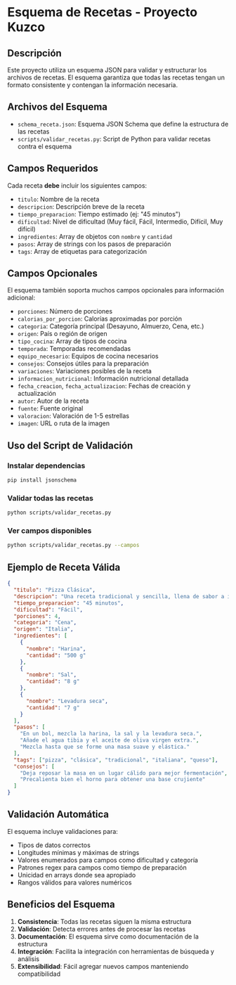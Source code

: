 # Esquema de Recetas - Proyecto Kuzco

## Descripción

Este proyecto utiliza un esquema JSON para validar y estructurar los archivos de recetas. El esquema garantiza que todas las recetas tengan un formato consistente y contengan la información necesaria.

## Archivos del Esquema

- `schema_receta.json`: Esquema JSON Schema que define la estructura de las recetas
- `scripts/validar_recetas.py`: Script de Python para validar recetas contra el esquema

## Campos Requeridos

Cada receta **debe** incluir los siguientes campos:

- `titulo`: Nombre de la receta
- `descripcion`: Descripción breve de la receta
- `tiempo_preparacion`: Tiempo estimado (ej: "45 minutos")
- `dificultad`: Nivel de dificultad (Muy fácil, Fácil, Intermedio, Difícil, Muy difícil)
- `ingredientes`: Array de objetos con `nombre` y `cantidad`
- `pasos`: Array de strings con los pasos de preparación
- `tags`: Array de etiquetas para categorización

## Campos Opcionales

El esquema también soporta muchos campos opcionales para información adicional:

- `porciones`: Número de porciones
- `calorias_por_porcion`: Calorías aproximadas por porción
- `categoria`: Categoría principal (Desayuno, Almuerzo, Cena, etc.)
- `origen`: País o región de origen
- `tipo_cocina`: Array de tipos de cocina
- `temporada`: Temporadas recomendadas
- `equipo_necesario`: Equipos de cocina necesarios
- `consejos`: Consejos útiles para la preparación
- `variaciones`: Variaciones posibles de la receta
- `informacion_nutricional`: Información nutricional detallada
- `fecha_creacion`, `fecha_actualizacion`: Fechas de creación y actualización
- `autor`: Autor de la receta
- `fuente`: Fuente original
- `valoracion`: Valoración de 1-5 estrellas
- `imagen`: URL o ruta de la imagen

## Uso del Script de Validación

### Instalar dependencias

```bash
pip install jsonschema
```

### Validar todas las recetas

```bash
python scripts/validar_recetas.py
```

### Ver campos disponibles

```bash
python scripts/validar_recetas.py --campos
```

## Ejemplo de Receta Válida

```json
{
  "titulo": "Pizza Clásica",
  "descripcion": "Una receta tradicional y sencilla, llena de sabor a italia. Perfecta para cualquier ocasión.",
  "tiempo_preparacion": "45 minutos",
  "dificultad": "Fácil",
  "porciones": 4,
  "categoria": "Cena",
  "origen": "Italia",
  "ingredientes": [
    { 
      "nombre": "Harina", 
      "cantidad": "500 g" 
    },
    { 
      "nombre": "Sal", 
      "cantidad": "8 g" 
    },
    { 
      "nombre": "Levadura seca", 
      "cantidad": "7 g" 
    }
  ],
  "pasos": [
    "En un bol, mezcla la harina, la sal y la levadura seca.",
    "Añade el agua tibia y el aceite de oliva virgen extra.",
    "Mezcla hasta que se forme una masa suave y elástica."
  ],
  "tags": ["pizza", "clásica", "tradicional", "italiana", "queso"],
  "consejos": [
    "Deja reposar la masa en un lugar cálido para mejor fermentación",
    "Precalienta bien el horno para obtener una base crujiente"
  ]
}
```

## Validación Automática

El esquema incluye validaciones para:

- Tipos de datos correctos
- Longitudes mínimas y máximas de strings
- Valores enumerados para campos como dificultad y categoría
- Patrones regex para campos como tiempo de preparación
- Unicidad en arrays donde sea apropiado
- Rangos válidos para valores numéricos

## Beneficios del Esquema

1. **Consistencia**: Todas las recetas siguen la misma estructura
2. **Validación**: Detecta errores antes de procesar las recetas
3. **Documentación**: El esquema sirve como documentación de la estructura
4. **Integración**: Facilita la integración con herramientas de búsqueda y análisis
5. **Extensibilidad**: Fácil agregar nuevos campos manteniendo compatibilidad
